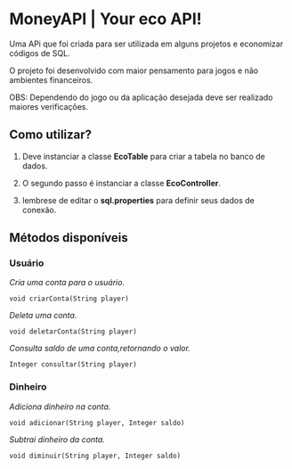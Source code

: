 # MoneyAPI | Your eco API!

  

Uma APi que foi criada para ser utilizada em alguns projetos e economizar códigos de SQL.

O projeto foi desenvolvido com maior pensamento para jogos e não ambientes financeiros.

  

OBS: Dependendo do jogo ou da aplicação desejada deve ser realizado maiores verificações.

  

## Como utilizar?

  

1. Deve instanciar a classe **EcoTable** para criar a tabela no banco de dados.

  

2. O segundo passo é instanciar a classe **EcoController**.

3. lembrese de editar o **sql.properties** para definir seus dados de conexão.
  

## Métodos disponíveis

  

### Usuário


*Cria uma conta para o usuário.*

    void criarConta(String player)

*Deleta uma conta.*

    void deletarConta(String player)

*Consulta saldo de uma conta,retornando o valor.*

    Integer consultar(String player)


### Dinheiro


*Adiciona dinheiro na conta.*

    void adicionar(String player, Integer saldo)

*Subtrai dinheiro da conta.*

    void diminuir(String player, Integer saldo)

